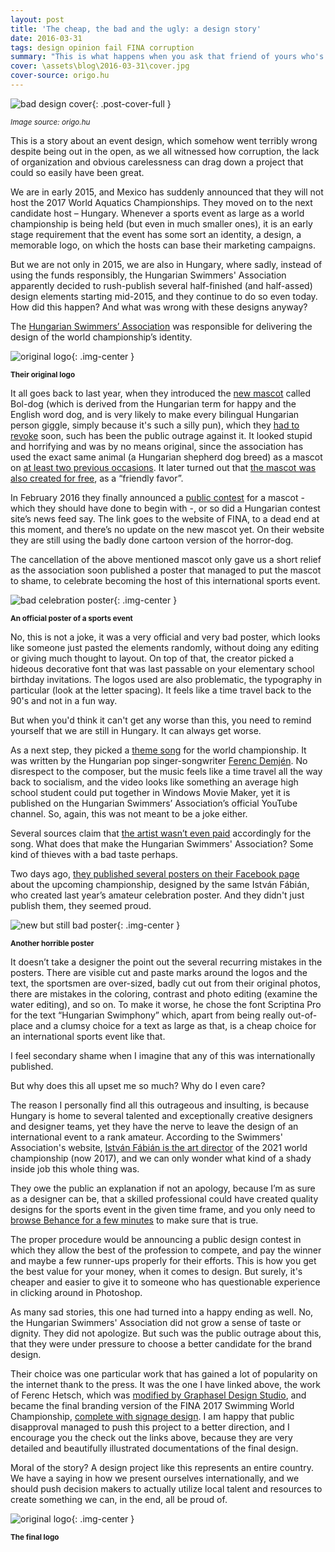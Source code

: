 ```yaml
---
layout: post
title: 'The cheap, the bad and the ugly: a design story'
date: 2016-03-31
tags: design opinion fail FINA corruption
summary: "This is what happens when you ask that friend of yours who's done a bit of Photoshop in middle school to design a world championship. Spoiler: it's a disaster waiting to happen."
cover: \assets\blog\2016-03-31\cover.jpg
cover-source: origo.hu
---
```


![bad design cover](\assets\blog\2016-03-31\cover.jpg){: .post-cover-full }

<small><em>Image source: origo.hu</em></small>

This is a story about an event design, which somehow went terribly wrong despite being out in the open, as we all witnessed how corruption, the lack of organization and obvious carelessness can drag down a project that could so easily have been great.

We are in early 2015, and Mexico has suddenly announced that they will not host the 2017 World Aquatics Championships. They moved on to the next candidate host – Hungary. Whenever a sports event as large as a world championship is being held (but even in much smaller ones), it is an early stage requirement that the event has some sort an identity, a design, a memorable logo, on which the hosts can base their marketing campaigns.

But we are not only in 2015, we are also in Hungary, where sadly, instead of using the funds responsibly, the Hungarian Swimmers' Association apparently decided to rush-publish several half-finished (and half-assed) design elements starting mid-2015, and they continue to do so even today. How did this happen? And what was wrong with these designs anyway?

The [Hungarian Swimmers’ Association](http://musz.hu/) was responsible for delivering the design of the world championship’s identity.

![original logo](\assets\blog\2016-03-31\logo-old.png){: .img-center }

<small><b>Their original logo</b></small>

It all goes back to last year, when they introduced the [new mascot](https://dailynewshungary.com/the-2017-budapest-world-aquatics-championships-mascot-is-a-white-zombie-puli/) called Bol-dog (which is derived from the Hungarian term for happy and the English word dog, and is very likely to make every bilingual Hungarian person giggle, simply because it's such a silly pun), which they [had to revoke](https://444.hu/2015/08/12/zokoghat-a-vilagon-korberohogott-ronda-pulink-olyan-csunyan-tagadta-meg-ot-gyarfas) soon, such has been the public outrage against it. It looked stupid and horrifying and was by no means original, since the association has used the exact same animal (a Hungarian shepherd dog breed) as a mascot on [at least two previous occasions](https://vastagbor.atlatszo.hu/2016/03/31/gyarfas-kedvenc-hazi-grafikus-koltoje-tervezte-a-vizes-vilagbajnoksag-plakatjait/). It later turned out that [the mascot was also created for free](http://hvg.hu/sport/20150812_Szenzacios_interjuban_tagadta_meg_Gyarfas), as a “friendly favor”.

In February 2016 they finally announced a [public contest](http://palyazatmenedzser.hu/2016/02/13/palyazat-a-budapesti-vizes-vb-kabalafigurajanak-megtervezesere/) for a mascot - which they should have done to begin with -, or so did a Hungarian contest site’s news feed say. The link goes to the website of FINA, to a dead end at this moment, and there’s no update on the new mascot yet. On their website they are still using the badly done cartoon version of the horror-dog.

The cancellation of the above mentioned mascot only gave us a short relief as the association soon published a poster that managed to put the mascot to shame, to celebrate becoming the host of this international sports event.

![bad celebration poster](\assets\blog\2016-03-31\poster-celebration.jpg){: .img-center }

<small><b>An official poster of a sports event</b></small>

No, this is not a joke, it was a very official and very bad poster, which looks like someone just pasted the elements randomly, without doing any editing or giving much thought to layout. On top of that, the creator picked a hideous decorative font that was last passable on your elementary school birthday invitations. The logos used are also problematic, the typography in particular (look at the letter spacing). It feels like a time travel back to the 90's and not in a fun way.

But when you'd think it can't get any worse than this, you need to remind yourself that we are still in Hungary. It can always get worse.

As a next step, they picked a [theme song](https://www.youtube.com/watch?v=j4IJEsbGiMc) for the world championship. It was written by the Hungarian pop singer-songwriter [Ferenc Demjén](https://en.wikipedia.org/wiki/Ferenc_Demj%C3%A9n). No disrespect to the composer, but the music feels like a time travel all the way back to socialism, and the video looks like something an average high school student could put together in Windows Movie Maker, yet it is published on the Hungarian Swimmers’ Association’s official YouTube channel. So, again, this was not meant to be a joke either.

Several sources claim that [the artist wasn’t even paid](index.hu/kultur/zene/2015/06/18/demjen_szerint_atvertek_es_nem_fizettek_ki_oket_a_vizes_himnuszert/) accordingly for the song. What does that make the Hungarian Swimmers' Association? Some kind of thieves with a bad taste perhaps.

Two days ago, [they published several posters on their Facebook page](https://www.facebook.com/uszoszovetseg/posts/998110846924705) about the upcoming championship, designed by the same István Fábián, who created last year’s amateur celebration poster. And they didn't just publish them, they seemed proud.

![new but still bad poster](\assets\blog\2016-03-31\facebook-poster.png){: .img-center }

<small><b>Another horrible poster</b></small>

It doesn’t take a designer the point out the several recurring mistakes in the posters. There are visible cut and paste marks around the logos and the text, the sportsmen are over-sized, badly cut out from their original photos, there are mistakes in the coloring, contrast and photo editing (examine the water editing), and so on. To make it worse, he chose the font Scriptina Pro for the text “Hungarian Swimphony” which, apart from being really out-of-place and a clumsy choice for a text as large as that, is a cheap choice for an international sports event like that.

I feel secondary shame when I imagine that any of this was internationally published.

But why does this all upset me so much? Why do I even care?

The reason I personally find all this outrageous and insulting, is because Hungary is home to several talented and exceptionally creative designers and designer teams, yet they have the nerve to leave the design of an international event to a rank amateur. According to the Swimmers' Association's website, [István Fábián is the art director](http://www.musz.hu/cikk/megtartotta-els%C5%91-%C3%BCl%C3%A9s%C3%A9t-2021-es-vb-szervez%C5%91-bizotts%C3%A1ga) of the 2021 world championship (now 2017), and we can only wonder what kind of a shady inside job this whole thing was.

They owe the public an explanation if not an apology, because I’m as sure as a designer can be, that a skilled professional could have created quality designs for the sports event in the given time frame, and you only need to [browse Behance for a few minutes](https://www.behance.net/gallery/33598275/FINA-WORLD-CHAMPIONSHIP-2017-BUDAPEST) to make sure that is true.

The proper procedure would be announcing a public design contest in which they allow the best of the profession to compete, and pay the winner and maybe a few runner-ups properly for their efforts. This is how you get the best value for your money, when it comes to design. But surely, it's cheaper and easier to give it to someone who has questionable experience in clicking around in Photoshop.

As many sad stories, this one had turned into a happy ending as well. No, the Hungarian Swimmers' Association did not grow a sense of taste or dignity. They did not apologize. But such was the public outrage about this, that they were under pressure to choose a better candidate for the brand design.

Their choice was one particular work that has gained a lot of popularity on the internet thank to the press. It was the one I have linked above, the work of Ferenc Hetsch, which was [modified by Graphasel Design Studio](https://www.behance.net/gallery/59886227/17th-FINA-World-Championships-Budapest-2017-identity), and became the final branding version of the FINA 2017 Swimming World Championship, [complete with signage design](https://www.behance.net/gallery/56832839/17th-FINA-World-Championships-Budapest-Signage-System). I am happy that public disapproval managed to push this project to a better direction, and I encourage you the check out the links above, because they are very detailed and beautifully illustrated documentations of the final design.

Moral of the story? A design project like this represents an entire country. We have a saying in how we present ourselves internationally, and we should push decision makers to actually utilize local talent and resources to create something we can, in the end, all be proud of.

![original logo](\assets\blog\2016-03-31\logo-final.png){: .img-center }

<small><b>The final logo</b></small>

